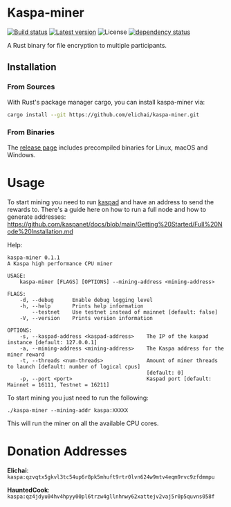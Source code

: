 # Kaspa-miner
[![Build status](https://github.com/elichai/kaspa-miner/workflows/ci/badge.svg)](https://github.com/elichai/kaspa-miner/actions)
[![Latest version](https://img.shields.io/crates/v/kaspa-miner.svg)](https://crates.io/crates/kaspa-miner)
![License](https://img.shields.io/crates/l/kaspa-miner.svg)
[![dependency status](https://deps.rs/repo/github/elichai/kaspa-miner/status.svg)](https://deps.rs/repo/github/elichai/kaspa-miner)

A Rust binary for file encryption to multiple participants. 


## Installation
### From Sources
With Rust's package manager cargo, you can install kaspa-miner via:

```sh
cargo install --git https://github.com/elichai/kaspa-miner.git
```

### From Binaries
The [release page](https://github.com/elichai/kaspa-miner/releases) includes precompiled binaries for Linux, macOS and Windows.


# Usage
To start mining you need to run [kaspad](https://github.com/kaspanet/kaspad) and have an address to send the rewards to.
There's a guide here on how to run a full node and how to generate addresses: https://github.com/kaspanet/docs/blob/main/Getting%20Started/Full%20Node%20Installation.md

Help:
```
kaspa-miner 0.1.1
A Kaspa high performance CPU miner

USAGE:
    kaspa-miner [FLAGS] [OPTIONS] --mining-address <mining-address>

FLAGS:
    -d, --debug      Enable debug logging level
    -h, --help       Prints help information
        --testnet    Use testnet instead of mainnet [default: false]
    -V, --version    Prints version information

OPTIONS:
    -s, --kaspad-address <kaspad-address>    The IP of the kaspad instance [default: 127.0.0.1]
    -a, --mining-address <mining-address>    The Kaspa address for the miner reward
    -t, --threads <num-threads>              Amount of miner threads to launch [default: number of logical cpus]
                                             [default: 0]
    -p, --port <port>                        Kaspad port [default: Mainnet = 16111, Testnet = 16211]
```

To start mining you just need to run the following:

`./kaspa-miner --mining-addr kaspa:XXXXX`

This will run the miner on all the available CPU cores.

# Donation Addresses

**Elichai**: `kaspa:qzvqtx5gkvl3tc54up6r8pk5mhuft9rtr0lvn624w9mtv4eqm9rvc9zfdmmpu`

**HauntedCook**: `kaspa:qz4jdyu04hv4hpyy00pl6trzw4gllnhnwy62xattejv2vaj5r0p5quvns058f`